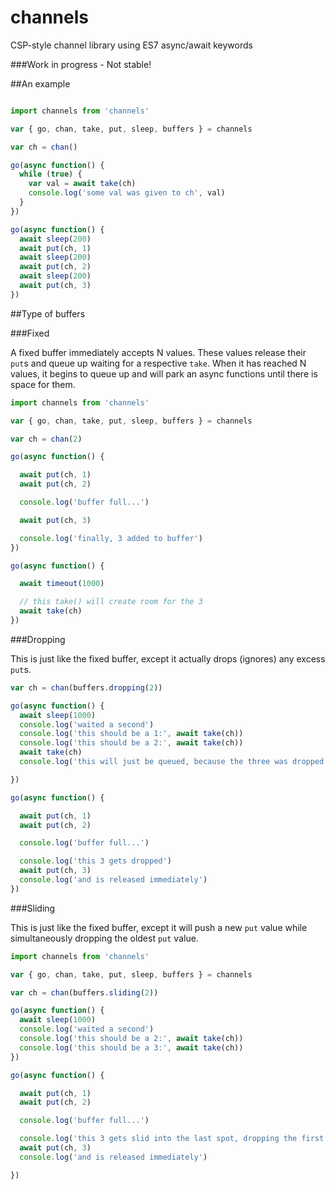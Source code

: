# channels
CSP-style channel library using ES7 async/await keywords

###Work in progress - Not stable!

##An example

```javascript

import channels from 'channels'

var { go, chan, take, put, sleep, buffers } = channels

var ch = chan()

go(async function() {
  while (true) {
    var val = await take(ch)
    console.log('some val was given to ch', val)
  }
})

go(async function() {
  await sleep(200)
  await put(ch, 1)
  await sleep(200)
  await put(ch, 2)
  await sleep(200)
  await put(ch, 3)
})
```

##Type of buffers

###Fixed

A fixed buffer immediately accepts N values. These values release their ```put```s and queue up waiting for a respective ```take```.
When it has reached N values, it begins to queue up and will park an async functions until there is space for them.

```javascript
import channels from 'channels'

var { go, chan, take, put, sleep, buffers } = channels

var ch = chan(2)

go(async function() {

  await put(ch, 1)
  await put(ch, 2)

  console.log('buffer full...')

  await put(ch, 3)

  console.log('finally, 3 added to buffer')
})

go(async function() {

  await timeout(1000)

  // this take() will create room for the 3
  await take(ch)
})
```

###Dropping

This is just like the fixed buffer, except
it actually drops (ignores) any excess ```put```s.

```javascript
var ch = chan(buffers.dropping(2))

go(async function() {
  await sleep(1000)
  console.log('waited a second')
  console.log('this should be a 1:', await take(ch))
  console.log('this should be a 2:', await take(ch))
  await take(ch)
  console.log('this will just be queued, because the three was dropped and there are no pending puts')

})

go(async function() {

  await put(ch, 1)
  await put(ch, 2)

  console.log('buffer full...')

  console.log('this 3 gets dropped')
  await put(ch, 3)
  console.log('and is released immediately')
})
```

###Sliding

This is just like the fixed buffer, except
it will push a new ```put``` value while simultaneously dropping the oldest ```put``` value.

```javascript
import channels from 'channels'

var { go, chan, take, put, sleep, buffers } = channels

var ch = chan(buffers.sliding(2))

go(async function() {
  await sleep(1000)
  console.log('waited a second')
  console.log('this should be a 2:', await take(ch))
  console.log('this should be a 3:', await take(ch))
})

go(async function() {

  await put(ch, 1)
  await put(ch, 2)

  console.log('buffer full...')

  console.log('this 3 gets slid into the last spot, dropping the first (1)')
  await put(ch, 3)
  console.log('and is released immediately')

})
```
